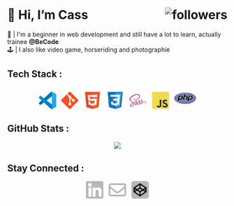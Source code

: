 # 👋 Hi, I’m Cass <img alt="followers" src="https://img.shields.io/github/followers/casl0x?label=Followers&style=social" align="right">

🌱 | I'm a beginner in web development and still have a lot to learn, actually trainee **@BeCode** <br>
🕹️ | I also like video game, horseriding and photographie 


## Tech Stack :
<div align="center">
  <img src="./assets/Visual-Studio-Code-(VS-Code).svg" width="40"> &nbsp;
  <img src="./assets/Git.svg" width="40"> &nbsp;
  <img src="./assets/HTML5.svg" width="40"> &nbsp;
  <img src="./assets/CSS3.svg" width="40"> &nbsp;
  <img src="./assets/Sass.svg" width="40"> &nbsp;
  <img src="./assets/JavaScript.svg" width="40"> &nbsp;
  <img src="./assets/PHP.svg" width="50"> 
</div>

## GitHub Stats :
<div align="center">
  <img src="https://github-readme-stats.vercel.app/api?username=casl0x&hide=issues,prs&theme=dark&show_icons=true">
</div>

 ## Stay Connected :
<div align="center">
  <a href="https://www.linkedin.com/in/cassidyrouelle/"><img src="./assets/linkedin.svg" width="40"></a> &nbsp;
  <a href="mailto:cassidy.rouelle@gmail.com"><img src="./assets/envelope-regular.svg" width="40"></a> &nbsp;
  <a href="https://codepen.io/casl0x"><img src="./assets/codepen.svg" width="40"></a>
</div>




 


